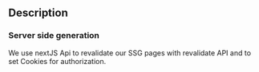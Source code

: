 ## Description

### Server side generation

We use nextJS Api to revalidate our SSG pages with revalidate API and to set Cookies for authorization.
